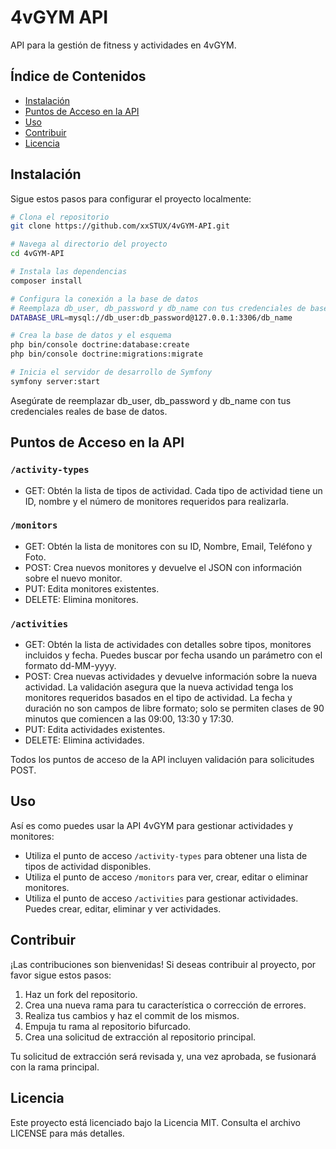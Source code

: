 # 4vGYM API

API para la gestión de fitness y actividades en 4vGYM.

## Índice de Contenidos
- [Instalación](#instalación)
- [Puntos de Acceso en la API](#puntos-de-acceso-en-la-api)
- [Uso](#uso)
- [Contribuir](#contribuir)
- [Licencia](#licencia)

## Instalación

Sigue estos pasos para configurar el proyecto localmente:

```bash
# Clona el repositorio
git clone https://github.com/xxSTUX/4vGYM-API.git

# Navega al directorio del proyecto
cd 4vGYM-API

# Instala las dependencias
composer install

# Configura la conexión a la base de datos
# Reemplaza db_user, db_password y db_name con tus credenciales de base de datos
DATABASE_URL=mysql://db_user:db_password@127.0.0.1:3306/db_name

# Crea la base de datos y el esquema
php bin/console doctrine:database:create
php bin/console doctrine:migrations:migrate

# Inicia el servidor de desarrollo de Symfony
symfony server:start
```
Asegúrate de reemplazar db_user, db_password y db_name con tus credenciales reales de base de datos.

## Puntos de Acceso en la API

### `/activity-types`
- GET: Obtén la lista de tipos de actividad. Cada tipo de actividad tiene un ID, nombre y el número de monitores requeridos para realizarla.

### `/monitors`
- GET: Obtén la lista de monitores con su ID, Nombre, Email, Teléfono y Foto.
- POST: Crea nuevos monitores y devuelve el JSON con información sobre el nuevo monitor.
- PUT: Edita monitores existentes.
- DELETE: Elimina monitores.

### `/activities`
- GET: Obtén la lista de actividades con detalles sobre tipos, monitores incluidos y fecha. Puedes buscar por fecha usando un parámetro con el formato dd-MM-yyyy.
- POST: Crea nuevas actividades y devuelve información sobre la nueva actividad. La validación asegura que la nueva actividad tenga los monitores requeridos basados en el tipo de actividad. La fecha y duración no son campos de libre formato; solo se permiten clases de 90 minutos que comiencen a las 09:00, 13:30 y 17:30.
- PUT: Edita actividades existentes.
- DELETE: Elimina actividades.

Todos los puntos de acceso de la API incluyen validación para solicitudes POST.

## Uso

Así es como puedes usar la API 4vGYM para gestionar actividades y monitores:

- Utiliza el punto de acceso `/activity-types` para obtener una lista de tipos de actividad disponibles.
- Utiliza el punto de acceso `/monitors` para ver, crear, editar o eliminar monitores.
- Utiliza el punto de acceso `/activities` para gestionar actividades. Puedes crear, editar, eliminar y ver actividades.

## Contribuir

¡Las contribuciones son bienvenidas! Si deseas contribuir al proyecto, por favor sigue estos pasos:

1. Haz un fork del repositorio.
2. Crea una nueva rama para tu característica o corrección de errores.
3. Realiza tus cambios y haz el commit de los mismos.
4. Empuja tu rama al repositorio bifurcado.
5. Crea una solicitud de extracción al repositorio principal.

Tu solicitud de extracción será revisada y, una vez aprobada, se fusionará con la rama principal.

## Licencia

Este proyecto está licenciado bajo la Licencia MIT. Consulta el archivo LICENSE para más detalles.